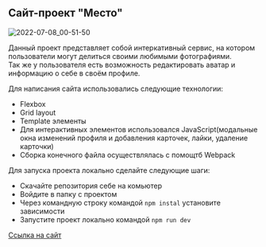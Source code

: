 Сайт-проект "Место"
--------------------------
![2022-07-08_00-51-50](https://user-images.githubusercontent.com/92950923/177877691-1ee4e8c8-e897-41b9-8978-56ab40a6faa8.png)

Данный проект представляет собой интеркативный сервис, на котором пользователи могут делиться своими любимыми фотографиями.  
Так же у пользователя есть возможность редактировать аватар и информацию о себе в своём профиле.  

Для написания сайта использовались следующие технологии:
- Flexbox
- Grid layout
- Template элементы
- Для интерактивных элементов использовался JavaScript(модальные окна изменений профиля и добавления карточек, лайки, удаление карточки)
- Сборка конечного файла осуществлялась с помощтб Webpack  

Для запуска проекта локально сделайте следующие шаги:
- Скачайте репозитория себе на комьютер 
- Войдите в папку с проектом
- Через командную строку командой `npm instal` установите зависимости
- Запустите проект локально командой `npm run dev`

[Ссылка на сайт](https://gochka.github.io/mesto/)
